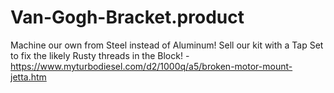 # Van-Gogh-Bracket.product
Machine our own from Steel instead of Aluminum! Sell our kit with a Tap Set to fix the likely Rusty threads in the Block! - https://www.myturbodiesel.com/d2/1000q/a5/broken-motor-mount-jetta.htm
